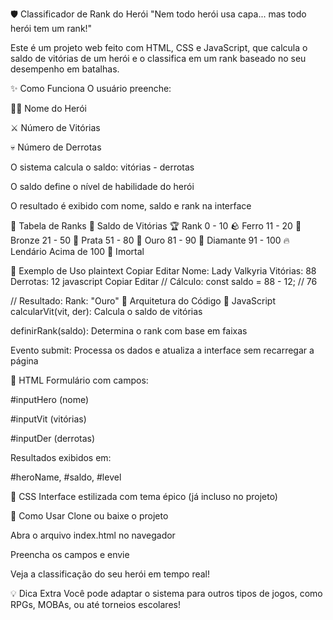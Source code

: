 🛡️ Classificador de Rank do Herói
"Nem todo herói usa capa... mas todo herói tem um rank!"

Este é um projeto web feito com HTML, CSS e JavaScript, que calcula o saldo de vitórias de um herói e o classifica em um rank baseado no seu desempenho em batalhas.

✨ Como Funciona
O usuário preenche:

🧙‍♂️ Nome do Herói

⚔️ Número de Vitórias

💀 Número de Derrotas

O sistema calcula o saldo: vitórias - derrotas

O saldo define o nível de habilidade do herói

O resultado é exibido com nome, saldo e rank na interface

🧾 Tabela de Ranks
🧮 Saldo de Vitórias	🏆 Rank
0 - 10	🪨 Ferro
11 - 20	🥉 Bronze
21 - 50	🥈 Prata
51 - 80	🥇 Ouro
81 - 90	💎 Diamante
91 - 100	🔥 Lendário
Acima de 100	🐉 Imortal

🧪 Exemplo de Uso
plaintext
Copiar
Editar
Nome: Lady Valkyria
Vitórias: 88
Derrotas: 12
javascript
Copiar
Editar
// Cálculo:
const saldo = 88 - 12; // 76

// Resultado:
Rank: "Ouro"
🧩 Arquitetura do Código
📜 JavaScript
calcularVit(vit, der): Calcula o saldo de vitórias

definirRank(saldo): Determina o rank com base em faixas

Evento submit: Processa os dados e atualiza a interface sem recarregar a página

🧱 HTML
Formulário com campos:

#inputHero (nome)

#inputVit (vitórias)

#inputDer (derrotas)

Resultados exibidos em:

#heroName, #saldo, #level

🎨 CSS
Interface estilizada com tema épico (já incluso no projeto)

🚀 Como Usar
Clone ou baixe o projeto

Abra o arquivo index.html no navegador

Preencha os campos e envie

Veja a classificação do seu herói em tempo real!

💡 Dica Extra
Você pode adaptar o sistema para outros tipos de jogos, como RPGs, MOBAs, ou até torneios escolares!